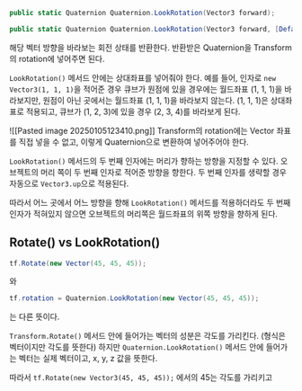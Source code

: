 ```c#
public static Quaternion Quaternion.LookRotation(Vector3 forward);
```
```c#
public static Quaternion Quaternion.LookRotation(Vector3 forward, [DefaultValue("Vector3.up")] Vector3 upwards);
```

해당 벡터 방향을 바라보는 회전 상태를 반환한다.
반환받은 Quaternion을 Transform의 rotation에 넣어주면 된다.

`LookRotation()` 메서드 안에는 상대좌표를 넣어줘야 한다.
예를 들어, 인자로 `new Vector3(1, 1, 1)`을 적어준 경우 큐브가 원점에 있을 경우에는 월드좌표 (1, 1, 1)을 바라보지만, 원점이 아닌 곳에서는 월드좌표 (1, 1, 1)을 바라보지 않는다.
(1, 1, 1)은 상대좌표로 적용되고, 큐브가 (1, 2, 3)에 있을 경우 (2, 3, 4)를 바라보게 된다.

![[Pasted image 20250105123410.png]]
Transform의 rotation에는 Vector 좌표를 직접 넣을 수 없고, 이렇게 Quaternion으로 변환하여 넣어주어야 한다.

`LookRotation()` 메서드의 두 번째 인자에는 머리가 향하는 방향을 지정할 수 있다.
오브젝트의 머리 쪽이 두 번째 인자로 적어준 방향을 향한다. 두 번째 인자를 생략할 경우 자동으로 `Vector3.up`으로 적용된다.

따라서 어느 곳에서 어느 방향을 향해 `LookRotation()` 메서드를 적용하더라도 두 번째 인자가 적혀있지 않으면 오브젝트의 머리쪽은 월드좌표의 위쪽 방향을 향하게 된다.

## Rotate() vs LookRotation()

```c#
tf.Rotate(new Vector(45, 45, 45));
```
와
```c#
tf.rotation = Quaternion.LookRotation(new Vector(45, 45, 45));
```
는 다른 뜻이다.

`Transform.Rotate()` 메서드 안에 들어가는 벡터의 성분은 각도를 가리킨다. (형식은 벡터이지만 각도를 뜻한다)
하지만 `Quaternion.LookRotation()` 메서드 안에 들어가는 벡터는 실제 벡터이고, x, y, z 값을 뜻한다.

따라서 `tf.Rotate(new Vector3(45, 45, 45));` 에서의 45는 각도를 가리키고